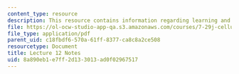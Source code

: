 ```yaml
---
content_type: resource
description: This resource contains information regarding learning and memory II.
file: https://ol-ocw-studio-app-qa.s3.amazonaws.com/courses/7-29j-cellular-neurobiology-spring-2012/8a890eb1e7ff2d133013ad0f02967517_MIT7_29JS12_lecture12.pdf
file_type: application/pdf
parent_uid: c18fbdf6-570a-61ff-8377-ca8c8a2ce508
resourcetype: Document
title: Lecture 12 Notes
uid: 8a890eb1-e7ff-2d13-3013-ad0f02967517
---
```

